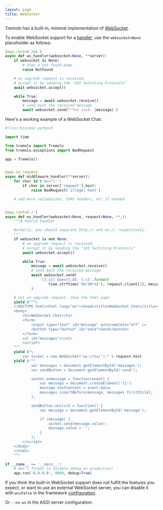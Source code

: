 ```yaml
---
layout: page
title: WebSocket
---
```


Tremolo has a built-in, minimal implementation of [WebSocket](https://en.wikipedia.org/wiki/WebSocket).

To enable WebSocket support for a [handler](handlers.html), use the `websocket=None` placeholder as follows:

```python
@app.route('/ws')
async def ws_handler(websocket=None, **server):
    if websocket is None:
        # show a not found page
        raise NotFound

    # an upgrade request is received.
    # accept it by sending the "101 Switching Protocols"
    await websocket.accept()

    while True:
        message = await websocket.receive()
        # send back the received message
        await websocket.send(f'You said: {message}')
```

Here's a working example of a WebSocket Chat:

```python
#!/usr/bin/env python3

import time

from tremolo import Tremolo
from tremolo.exceptions import BadRequest

app = Tremolo()


@app.on_request
async def middleware_handler(**server):
    for char in b'&<>"\'':
        if char in server['request'].host:
            raise BadRequest('illegal host')

    # add more validations, CORS headers, etc if needed


@app.route('/')
async def ws_handler(websocket=None, request=None, **_):
    """A hybrid handler.

    Normally, you should separate http:// and ws:// respectively.
    """
    if websocket is not None:
        # an upgrade request is received.
        # accept it by sending the "101 Switching Protocols"
        await websocket.accept()

        while True:
            message = await websocket.receive()
            # send back the received message
            await websocket.send(
                '[{:s}] Guest{:d}: {:s}'.format(
                    time.strftime('%H:%M:%S'), request.client[1], message)
            )

    # not an upgrade request. show the html page
    yield b"""\
    <!DOCTYPE html><html lang="en"><head><title>WebSocket Chat</title></head>
    <body>
        <h1>WebSocket Chat</h1>
        <form>
            <input type="text" id="message" autocomplete="off" />
            <button type="button" id="send">Send</button>
        </form>
        <ul id="messages"></ul>
        <script>
    """
    yield b"\
        var socket = new WebSocket('ws://%s/');" % request.host
    yield b"""
            var messages = document.getElementById('messages');
            var sendButton = document.getElementById('send');

            socket.onmessage = function(event) {
                var message = document.createElement('li');
                message.textContent = event.data;
                messages.insertBefore(message, messages.firstChild);
            };

            sendButton.onclick = function() {
                var message = document.getElementById('message');

                if (message) {
                    socket.send(message.value);
                    message.value = '';
                }
            };
        </script>
    </body>
    </html>
    """

if __name__ == '__main__':
    # don't forget to disable debug on production!
    app.run('0.0.0.0', 8000, debug=True)
```

If you think the built-in WebSocket support does not fulfill the features you expect, or want to use an external WebSocket server, you can disable it with `ws=False` in the framework [configuration](configuration.html#ws).

Or `--no-ws` in the ASGI server configuration.
